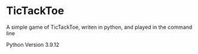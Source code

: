 # TicTackToe

A simple game of TicTackToe, writen in python, and played in the command line

Python Version 3.9.12